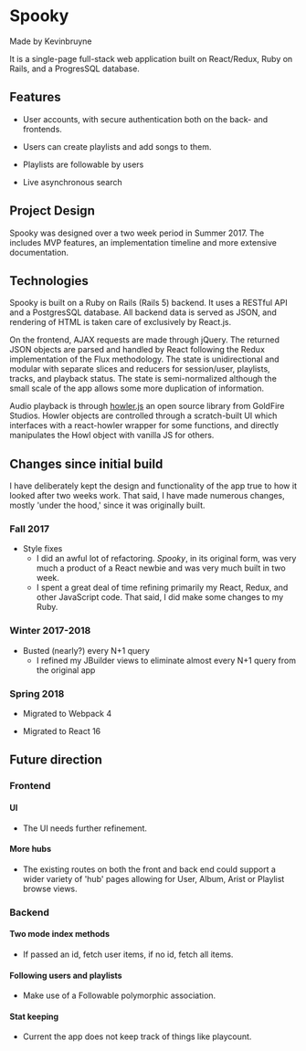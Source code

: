 # Spooky
Made by Kevinbruyne

It is a single-page full-stack web application built on React/Redux, Ruby on Rails, and a ProgresSQL database.

## Features

* User accounts, with secure authentication both on the back- and frontends.

* Users can create playlists and add songs to them.

* Playlists are followable by users

* Live asynchronous search

## Project Design

Spooky was designed over a two week period in Summer 2017. The includes MVP features, an implementation timeline and more extensive documentation.

## Technologies

Spooky is built on a Ruby on Rails (Rails 5) backend. It uses a RESTful API and a PostgresSQL database. All backend data is served as JSON, and rendering of HTML is taken care of exclusively by React.js.

On the frontend, AJAX requests are made through jQuery. The returned JSON objects are parsed and handled by React following the Redux implementation of the Flux methodology. The state is unidirectional and modular with separate slices and reducers for session/user, playlists, tracks, and playback status. The state is semi-normalized although the small scale of the app allows some more duplication of information.

Audio playback is through [howler.js][howler] an open source library from GoldFire Studios. Howler objects are controlled through a scratch-built UI which interfaces with a react-howler wrapper for some functions, and directly manipulates the Howl object with vanilla JS for others.

## Changes since initial build

I have deliberately kept the design and functionality of the app true to how it looked after two weeks work. That said, I have made numerous changes, mostly 'under the hood,' since it was originally built.

### Fall 2017

* Style fixes
  * I did an awful lot of refactoring. _Spooky_, in its original form, was very much a product of a React newbie and was very much built in two week.
  * I spent a great deal of time refining primarily my React, Redux, and other JavaScript code. That said, I did make some changes to my Ruby.

### Winter 2017-2018

* Busted (nearly?) every N+1 query
  * I refined my JBuilder views to eliminate almost every N+1 query from the original app

### Spring 2018

* Migrated to Webpack 4

* Migrated to React 16

## Future direction

### Frontend

#### UI

* The UI needs further refinement.

#### More hubs

* The existing routes on both the front and back end could support a wider variety of 'hub' pages allowing for User, Album, Arist or Playlist browse views.

### Backend

#### Two mode index methods

* If passed an id, fetch user items, if no id, fetch all items.

#### Following users and playlists

* Make use of a Followable polymorphic association.

#### Stat keeping

* Current the app does not keep track of things like playcount.

[live-link]: https://www.spooky.live
[spotify]: https://spotify.com
[howler]: https://howlerjs.com
